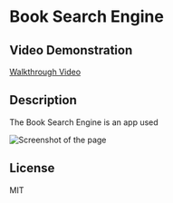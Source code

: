 # Book Search Engine

## Video Demonstration
[Walkthrough Video]()

## Description
The Book Search Engine is an app used 

![Screenshot of the page]()

## License
MIT
